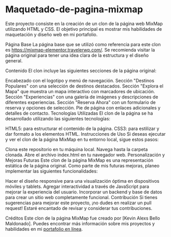 # Maquetado-de-pagina-mixmap
Este proyecto consiste en la creación de un clon de la página web MixMap utilizando HTML y CSS. El objetivo principal es mostrar mis habilidades de maquetación y diseño web en mi portafolio.

Página Base
La página base que se utilizó como referencia para este clon es https://mixmap-elementor.travelerwp.com/. Se recomienda visitar la página original para tener una idea clara de la estructura y el diseño general.

Contenido
El clon incluye las siguientes secciones de la página original:

Encabezado con el logotipo y menú de navegación.
Sección "Destinos Populares" con una selección de destinos destacados.
Sección "Explora el Mapa" que muestra un mapa interactivo con marcadores de ubicación.
Sección "Experiencias" con una galería de imágenes y descripciones de diferentes experiencias.
Sección "Reserva Ahora" con un formulario de reserva y opciones de selección.
Pie de página con enlaces adicionales y detalles de contacto.
Tecnologías Utilizadas
El clon de la página se ha desarrollado utilizando las siguientes tecnologías:

HTML5: para estructurar el contenido de la página.
CSS3: para estilizar y dar formato a los elementos HTML.
Instrucciones de Uso
Si deseas ejecutar y ver el clon de la página MixMap en tu entorno local, sigue estos pasos:

Clona este repositorio en tu máquina local.
Navega hasta la carpeta clonada.
Abre el archivo index.html en tu navegador web.
Personalización y Mejoras Futuras
Este clon de la página MixMap es una representación estática de la página original. Como parte de mis futuras mejoras, planeo implementar las siguientes funcionalidades:

Hacer el diseño responsive para una visualización óptima en dispositivos móviles y tablets.
Agregar interactividad a través de JavaScript para mejorar la experiencia del usuario.
Incorporar un backend y base de datos para crear un sitio web completamente funcional.
Contribución
Si tienes sugerencias para mejorar este proyecto, ¡no dudes en realizar un pull request! Estaré encantado de revisar y considerar tus contribuciones.

Créditos
Este clon de la página MixMap fue creado por [Kevin Alexs Bello Maldonado]. Puedes encontrar más información sobre mis proyectos y habilidades en mi [portafolio en línea](https://kevin-alexis.github.io/).

